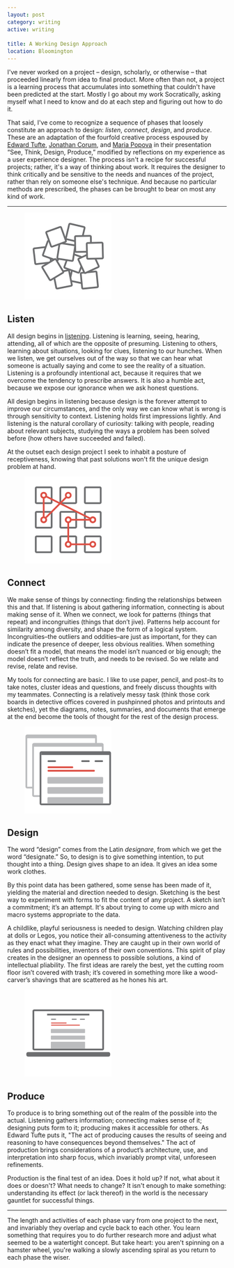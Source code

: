 ```yaml
---
layout: post
category: writing
active: writing

title: A Working Design Approach
location: Bloomington
---
```


I've never worked on a project – design, scholarly, or otherwise – that proceeded linearly from idea to final product. More often than not, a project is a learning process that accumulates into something that couldn't have been predicted at the start. Mostly I go about my work Socratically, asking myself what I need to know and do at each step and figuring out how to do it.

That said, I've come to recognize a sequence of phases that loosely constitute an approach to design: *listen*, *connect*, *design*, and *produce*. These are an adaptation of the fourfold creative process espoused by [Edward Tufte](http://www.edwardtufte.com/tufte/), [Jonathan Corum](http://13pt.com/corum/), and [Maria Popova](http://www.brainpickings.org/about/) in their presentation “See, Think, Design, Produce,” modified by reflections on my experience as a user experience designer. The process isn't a recipe for successful projects; rather, it's a way of thinking about work. It requires the designer to think critically and be sensitive to the needs and nuances of the project, rather than rely on someone else's technique. And because no particular methods are prescribed, the phases can be brought to bear on most any kind of work.

---

<figure class="narrow">
	<img src="img/writing/approach-listen.svg" alt="Illustration of some cards.">
</figure>

## Listen

All design begins in [listening](https://ia.net/know-how/putting-thought-into-things). Listening is learning, seeing, hearing, attending, all of which are the opposite of presuming. Listening to others, learning about situations, looking for clues, listening to our hunches. When we listen, we get ourselves out of the way so that we can hear what someone is actually saying and come to see the reality of a situation. Listening is a profoundly intentional act, because it requires that we overcome the tendency to prescribe answers. It is also a humble act, because we expose our ignorance when we ask honest questions.

All design begins in listening because design is the forever attempt to improve our circumstances, and the only way we can know what is wrong is through sensitivity to context. Listening holds first impressions lightly. And listening is the natural corollary of curiosity: talking with people, reading about relevant subjects, studying the ways a problem has been solved before (how others have succeeded and failed).

At the outset each design project I seek to inhabit a posture of receptiveness, knowing that past solutions won't fit the unique design problem at hand.

<figure class="narrow">
	<img src="img/writing/approach-connect.svg" alt="Illustration of connection.">
</figure>

## Connect

We make sense of things by connecting: finding the relationships between this and that. If listening is about gathering information, connecting is about making sense of it. When we connect, we look for patterns (things that repeat) and incongruities (things that don’t jive). Patterns help account for similarity among diversity, and shape the form of a logical system. Incongruities–the outliers and oddities–are just as important, for they can indicate the presence of deeper, less obvious realities. When something doesn’t fit a model, that means the model isn’t nuanced or big enough; the model doesn’t reflect the truth, and needs to be revised. So we relate and revise, relate and revise.

My tools for connecting are basic. I like to use paper, pencil, and post-its to take notes, cluster ideas and questions, and freely discuss thoughts with my teammates. Connecting is a relatively messy task (think those cork boards in detective offices covered in pushpinned photos and printouts and sketches), yet the diagrams, notes, summaries, and documents that emerge at the end become the tools of thought for the rest of the design process.


<figure class="narrow">
	<img src="img/writing/approach-design.svg" alt="Illustration of some wireframes.">
</figure>

## Design

The word “design” comes from the Latin *designare*, from which we get the word “designate.” So, to design is to give something intention, to put thought into a thing. Design gives shape to an idea. It gives an idea some work clothes.

By this point data has been gathered, some sense has been made of it, yielding the material and direction needed to design. Sketching is the best way to experiment with forms to fit the content of any project. A sketch isn’t a commitment; it’s an attempt. It's about trying to come up with micro and macro systems appropriate to the data.

A childlike, playful seriousness is needed to design. Watching children play at dolls or Legos, you notice their all-consuming attentiveness to the activity as they enact what they imagine. They are caught up in their own world of rules and possibilities, inventors of their own conventions. This spirit of play creates in the designer an openness to possible solutions, a kind of intellectual pliability. The first ideas are rarely the best, yet the cutting room floor isn’t covered with trash; it’s covered in something more like a wood-carver’s shavings that are scattered as he hones his art.


<figure class="narrow">
	<img src="img/writing/approach-produce.svg" alt="Illustration of a screen.">
</figure>

## Produce

To produce is to bring something out of the realm of the possible into the actual. Listening gathers information; connecting makes sense of it; designing puts form to it; producing makes it accessible for others. As Edward Tufte puts it, "The act of producing causes the results of seeing and reasoning to have consequences beyond themselves." The act of production brings considerations of a product’s architecture, use, and interpretation into sharp focus, which invariably prompt vital, unforeseen refinements.

Production is the final test of an idea. Does it hold up? If not, what about it does or doesn't? What needs to change? It isn't enough to make something: understanding its effect (or lack thereof) in the world is the necessary gauntlet for successful things.

<hr class="line">

The length and activities of each phase vary from one project to the next, and invariably they overlap and cycle back to each other. You learn something that requires you to do further research more and adjust what seemed to be a watertight concept. But take heart: you aren't spinning on a hamster wheel, you're walking a slowly ascending spiral as you return to each phase the wiser.